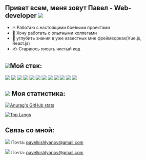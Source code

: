 ## Привет всем, меня зовут Павел - Web-developer <img src="https://img.icons8.com/emoji/30/000000/waving-hand-emoji.png"/>

- 🔥 Работаю с настоящими боевыми проектами
- 👀 Хочу работать с опытными коллегами
- 🌱 углубить знания в уже известных мне фреймворках(Vue.js, React.js)
- ✍️ Стараюсь писать чистый код

## <img src="https://img.icons8.com/emoji/30/000000/hammer-and-wrench.png"/>Мой стек:

<img src="https://img.icons8.com/officel/48/000000/react.png"/>
<img src="https://img.icons8.com/color/48/vue-js.png"/>
<img src="https://img.icons8.com/fluency/48/javascript.png"/>
<img src="https://img.icons8.com/color/48/html-5--v1.png"/> 
<img src="https://img.icons8.com/color/48/css3.png"/>
<img src="https://img.icons8.com/color/48/000000/sass.png"/>
<img src="https://cdn.icon-icons.com/icons2/2107/PNG/512/file_type_mongo_icon_130383.png"/>
<img src="https://cdn.icon-icons.com/icons2/1381/PNG/512/insomnia_94603.png"/>
<img src="https://cdn.icon-icons.com/icons2/3053/PNG/512/postman_alt_macos_bigsur_icon_189814.png"/>
<img src="https://img.icons8.com/color/48/000000/visual-studio-code-2019.png"/>
<img src="https://cdn.icon-icons.com/icons2/3053/PNG/48/intellij_phpstorm_macos_bigsur_icon_190057.png"/> 
<img src="https://img.icons8.com/nolan/48/git.png"/> 



## <img src="https://img.icons8.com/emoji/48/000000/trophy-emoji.png"/> Моя статистика:

[![Anurag's GitHub stats](https://github-readme-stats.vercel.app/api?username=PavelAxenov
)](https://github.com/anuraghazra/github-readme-stats)

[![Top Langs](https://github-readme-stats.vercel.app/api/top-langs/?username=PavelAxenov&layout=compact)](https://github.com/anuraghazra/github-readme-stats)

## Связь со мной:
<img src="https://img.icons8.com/fluency/36/important-mail.png"/> Почта: pavelkishlyanov@gmail.com

<img src="https://img.icons8.com/fluency/36/important-mail.png"/> Почта: pavelkishlyanov@gmail.com

